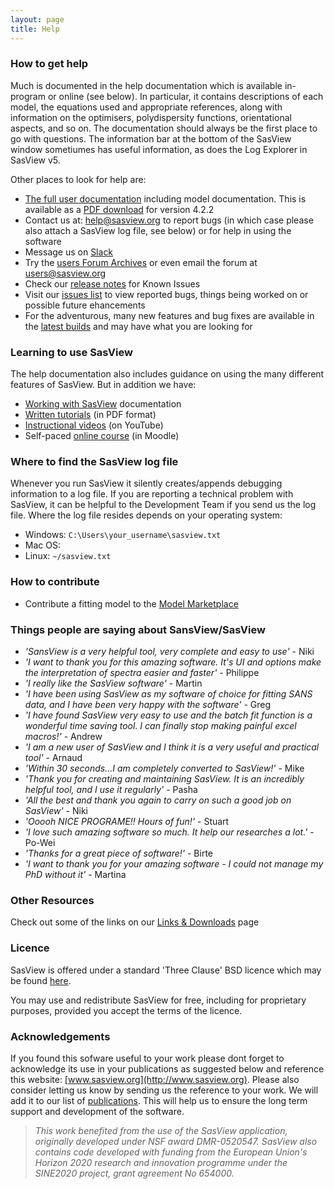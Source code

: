 ```yaml
---
layout: page
title: Help
---
```


### How to get help

Much is documented in the help documentation which is available in-program or online (see below). In particular, it contains descriptions of each model, the equations used and appropriate references, along with information on the optimisers, polydispersity functions, orientational aspects, and so on. The documentation should always be the first place to go with questions. The information bar at the bottom of the SasView window sometiumes has useful information, as does the Log Explorer in SasView v5.

Other places to look for help are:

*   [The full user documentation](/docs/user/user.html) including model documentation. This is available as a [PDF download](/downloads/SasViewDocumentation_4.2.2.pdf) for version 4.2.2
*   Contact us at: [help@sasview.org](mailto:help@sasview.org) to report bugs (in which case please also attach a SasView log file, see below) or for help in using the software
*   Message us on [Slack](https://sasview.slack.com/)
*   Try the [users Forum Archives](http://lists.sasview.org/pipermail/users) or even email the forum at [users@sasview.org](mailto:users@sasview.org)
*   Check our [release notes](http://www.sasview.org/docs/user/RELEASE.html) for Known Issues
*   Visit our [issues list](https://github.com/SasView/sasview/issues?q=is%3Aissue) to view reported bugs, things being worked on or possible future ehancements
*   For the adventurous, many new features and bug fixes are available in the [latest builds](http://builds.sasview.org) and may have what you are looking for

### Learning to use SasView

The help documentation also includes guidance on using the many different features of SasView. But in addition we have:

*   [Working with SasView](https://www.sasview.org/docs/user/working.html) documentation
*   [Written tutorials](/documentation) (in PDF format)
*   [Instructional videos](https://www.youtube.com/channel/UCxvD3ysXJ05l6MgY7YKjEFQ) (on YouTube)
*   Self-paced [online course](https://pan-learning.org/) (in Moodle)

### Where to find the SasView log file

Whenever you run SasView it silently creates/appends debugging information to a log file. If you are reporting a technical problem with SasView, it can be helpful to the Development Team if you send us the log file. Where the log file resides depends on your operating system:

*   Windows: `C:\Users\your_username\sasview.txt`
*   Mac OS:
*   Linux: `~/sasview.txt`

### How to contribute

*   Contribute a fitting model to the [Model Marketplace](http://marketplace.sasview.org)

### Things people are saying about SansView/SasView

*   _'SansView is a very helpful tool, very complete and easy to use'_ - Niki
*   _'I want to thank you for this amazing software. It's UI and options make the interpretation of spectra easier and faster'_ - Philippe
*   _'I really like the SasView software'_ - Martin
*   _'I have been using SasView as my software of choice for fitting SANS data, and I have been very happy with the software'_ - Greg
*   _'I have found SasView very easy to use and the batch fit function is a wonderful time saving tool. I can finally stop making painful excel macros!'_ - Andrew
*   _'I am a new user of SasView and I think it is a very useful and practical tool'_ - Arnaud
*   _'Within 30 seconds...I am completely converted to SasView!'_ - Mike
*   _'Thank you for creating and maintaining SasView. It is an incredibly helpful tool, and I use it regularly'_ - Pasha
*   _'All the best and thank you again to carry on such a good job on SasView'_ - Niki
*   _'Ooooh NICE PROGRAME!! Hours of fun!'_ - Stuart
*   _'I love such amazing software so much. It help our researches a lot.'_ - Po-Wei
*   _'Thanks for a great piece of software!'_ - Birte
*   _'I want to thank you for your amazing software - I could not manage my PhD without it'_ - Martina

### Other Resources

Check out some of the links on our [Links & Downloads](/download/) page

### Licence

SasView is offered under a standard 'Three Clause' BSD licence which may be found [here](https://github.com/SasView/sasview/blob/master/LICENSE.TXT).

You may use and redistribute SasView for free, including for proprietary purposes, provided you accept the terms of the licence.

### Acknowledgements

If you found this sofware useful to your work please dont forget to acknowledge its use in your publications as suggested below and reference this 
website: [www.sasview.org](http://www.sasview.org). Please also consider letting us know by sending us the reference to your work. We will add it 
to our list of [publications](/publications). This will help us to ensure the long term support and development of the software.

> _This work benefited from the use of the SasView application, originally developed under NSF award DMR-0520547. SasView also contains code developed with funding from the European Union's Horizon 2020 research and innovation programme under the SINE2020 project, grant agreement No 654000._
